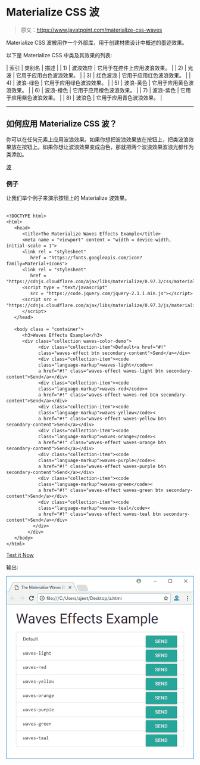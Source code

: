 # Materialize CSS 波

> 原文：<https://www.javatpoint.com/materialize-css-waves>

Materialize CSS 波被用作一个外部库，用于创建材质设计中概述的墨迹效果。

以下是 Materialize CSS 中类及其效果的列表:

| 索引 | 类别名 | 描述 |
| 1) | 波浪效应 | 它用于在控件上应用波浪效果。 |
| 2) | 光波 | 它用于应用白色波浪效果。 |
| 3) | 红色波浪 | 它用于应用红色波浪效果。 |
| 4) | 波浪-绿色 | 它用于应用绿色波浪效果。 |
| 5) | 波浪-黄色 | 它用于应用黄色波浪效果。 |
| 6) | 波浪-橙色 | 它用于应用橙色波浪效果。 |
| 7) | 波浪-紫色 | 它用于应用紫色波浪效果。 |
| 8) | 波浪色 | 它用于应用青色波浪效果。 |

* * *

## 如何应用 Materialize CSS 波？

你可以在任何元素上应用波浪效果。如果你想把波浪效果放在按钮上，把类波浪效果放在按钮上。如果你想让波浪效果变成白色，那就把两个波浪效果波浪光都作为类添加。

[波](#)

### 例子

让我们举个例子来演示按钮上的 Materialize 波效果。

```

<!DOCTYPE html>
<html>
   <head>
      <title>The Materialize Waves Effects Example</title>
      <meta name = "viewport" content = "width = device-width, initial-scale = 1">      
      <link rel = "stylesheet"
         href = "https://fonts.googleapis.com/icon?family=Material+Icons">
      <link rel = "stylesheet" 
         href = "https://cdnjs.cloudflare.com/ajax/libs/materialize/0.97.3/css/materialize.min.css">
      <script type = "text/javascript"
         src = "https://code.jquery.com/jquery-2.1.1.min.js"></script>           
      <script src = "https://cdnjs.cloudflare.com/ajax/libs/materialize/0.97.3/js/materialize.min.js">
      </script> 
   </head>

   <body class = "container"> 
      <h3>Waves Effects Example</h3>
      <div class="collection waves-color-demo">
            <div class="collection-item">Default<a href="#!" 
			class="waves-effect btn secondary-content">Send</a></div>
            <div class="collection-item"><code 
			class="language-markup">waves-light</code><
			a href="#!" class="waves-effect waves-light btn secondary-content">Send</a></div>
            <div class="collection-item"><code 
			class="language-markup">waves-red</code><
			a href="#!" class="waves-effect waves-red btn secondary-content">Send</a></div>
            <div class="collection-item"><code 
			class="language-markup">waves-yellow</code><
			a href="#!" class="waves-effect waves-yellow btn secondary-content">Send</a></div>
            <div class="collection-item"><code 
			class="language-markup">waves-orange</code><
			a href="#!" class="waves-effect waves-orange btn secondary-content">Send</a></div>
            <div class="collection-item"><code 
			class="language-markup">waves-purple</code><
			a href="#!" class="waves-effect waves-purple btn secondary-content">Send</a></div>
            <div class="collection-item"><code 
			class="language-markup">waves-green</code><
			a href="#!" class="waves-effect waves-green btn secondary-content">Send</a></div>
            <div class="collection-item"><code 
			class="language-markup">waves-teal</code><
			a href="#!" class="waves-effect waves-teal btn secondary-content">Send</a></div>
          </div>
        </div>
   </body>
</html>

```

[Test it Now](https://www.javatpoint.com/oprweb/test.jsp?filename=materializecsswaves1)

输出:

![Materialize Waves 1](img/e7499226607cfd637791b0f07b4a0d03.png)